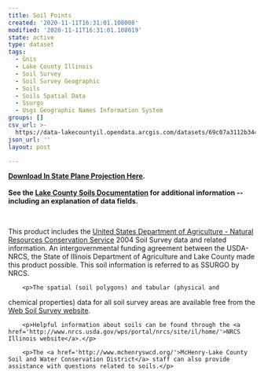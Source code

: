 ```yaml
---
title: Soil Points
created: '2020-11-11T16:31:01.108008'
modified: '2020-11-11T16:31:01.108019'
state: active
type: dataset
tags:
  - Gnis
  - Lake County Illinois
  - Soil Survey
  - Soil Survey Geographic
  - Soils
  - Soils Spatial Data
  - Ssurgo
  - Usgs Geographic Names Information System
groups: []
csv_url: >-
  https://data-lakecountyil.opendata.arcgis.com/datasets/69c07a3112b34490bb7011711d553e5e_0.csv?outSR=%7B%22latestWkid%22%3A3435%2C%22wkid%22%3A102671%7D
json_url: ''
layout: post

---
```

<div><b><a href='https://s3.amazonaws.com/lakecountygis-public/soils/soils.zip' target='_blank'>Download In State Plane Projection Here</a>. </b><span style='font-weight: bold;'><br /></span></div><span style='font-weight: bold;'><div><span style='font-weight: bold;'><br /></span></div>See the <a href='https://ago-item-storage.s3-external-1.amazonaws.com/e611a4c28c09487d9c492d59d43b21b5/readme.pdf?X-Amz-Security-Token=FQoDYXdzEDUaDOHimheqiRdAI1eT0CKcA5QWIyZvHszEO92ic4iwSCm5RAhVTwvR2D1ZtDB0xtYE%2B5xl5%2Flvr4Ux0JGfScCnnde5JLe5%2BTnTNsdzwZm3GHdeM9g78JvEKfmWcv%2BxVWIpaXVD6CneQTYnHPPTuL4hUzBOqmivQomtpy%2FUCx1zq46ILBeFSntLTaaec73VUrLN3W1%2FfP243zCIO9z2dcJfPdwFY68vLwfmM9IMk4Cnd1V9wI%2BEBHEyqTtRQ5oWxdBEXxPSlcp0GWO%2BPWf1Usb4L6CKVPUll8IIGkxkiIHfsolgGeaOKeuTO8l%2FB%2Fda%2B8%2F%2BjS6Jas1O5na%2FDCvr6%2B8Dytrv3H6foF4HKIXsrK7BN85uYeXxfrqJPZIhi%2BpGlzojhMgu1injgzqZDDsRRzwmJAaLjrXRwKfdHrhRgWgmyOf5YO4vrNBGuZI%2F5iWxeProQLp3wLTq0HOskN5rgdG99N20ke%2BQxbSepSfFpKDl12Geqi0XVEtFUi4ru9%2BvkczZXwZbjysdnKGHZWcY%2F90PejQ0NrQVclhWiglRH3kRfFGdzs3mgkb%2Fpl3pED4oxsfEvAU%3D&amp;X-Amz-Algorithm=AWS4-HMAC-SHA256&amp;X-Amz-Date=20160721T210908Z&amp;X-Amz-SignedHeaders=host&amp;X-Amz-Expires=300&amp;X-Amz-Credential=ASIAIMMDRIVA2HD2T5BQ%2F20160721%2Fus-east-1%2Fs3%2Faws4_request&amp;X-Amz-Signature=8f208267c321b94d7458fa5036dc8ae73a00c8e8973d2cc20e7536589e42056b' target='_blank'>Lake County Soils Documentation</a> for additional information -- including an explanation of data fields.</span><br /><p><br /></p><p>This product includes the <a href='http://soils.usda.gov/'>United States Department of Agriculture - Natural Resources Conservation Service</a>
 2004 Soil Survey data and related information. An intergovernmental 
funding agreement between the USDA-NRCS, the State of Illinois 
Department of Agriculture and Lake County made this product possible. 
This soil information is referred to as SSURGO by NRCS.</p>

        <p>The spatial (soil polygons) and tabular (physical and 
chemical properties) data for all soil survey areas are available free 
from the <a href='http://websoilsurvey.nrcs.usda.gov/'>Web Soil Survey website</a>.</p>

        <p>Helpful information about soils can be found through the <a href='http://www.nrcs.usda.gov/wps/portal/nrcs/site/il/home/'>NRCS Illinois website</a>.</p>

        <p>The <a href='http://www.mchenryswcd.org/'>McHenry-Lake County Soil and Water Conservation District</a> staff can also provide assistance with questions related to soils.</p>
